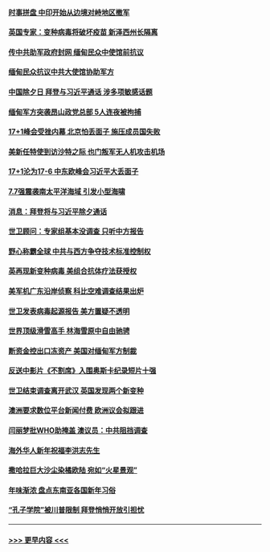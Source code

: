 #### [时事拼盘 中印开始从边境对峙地区撤军](../pages/prog202/a103052419.md?t=02120551) 
#### [英国专家：变种病毒将破坏疫苗 新泽西州长隔离](../pages/prog202/a103052368.md?t=02120551) 
#### [传中共助军政府封网 缅甸民众中使馆前抗议](../pages/prog202/a103052345.md?t=02120551) 
#### [缅甸民众抗议中共大使馆协助军方](../pages/prog202/a103052304.md?t=02120551) 
#### [中国除夕日 拜登与习近平通话 涉多项敏感话题](../pages/prog202/a103052079.md?t=02120551) 
#### [缅甸军方突袭昂山政党总部 5人连夜被拘捕](../pages/prog202/a103052044.md?t=02120551) 
#### [17+1峰会受挫内幕 北京怕丢面子 施压成员国失败](../pages/prog202/a103051986.md?t=02120551) 
#### [美新任特使到访沙特之际 也门叛军无人机攻击机场](../pages/prog202/a103051983.md?t=02120551) 
#### [17+1沦为17-6 中东欧峰会习近平大丢面子](../pages/prog202/a103051943.md?t=02120551) 
#### [7.7强震袭南太平洋海域 引发小型海啸](../pages/prog202/a103051954.md?t=02120551) 
#### [消息：拜登将与习近平除夕通话](../pages/prog202/a103051927.md?t=02120551) 
#### [世卫顾问：专家组基本没调查 只听中方报告](../pages/prog202/a103051794.md?t=02120551) 
#### [野心称霸全球 中共与西方争夺技术标准控制权](../pages/prog202/a103051862.md?t=02120551) 
#### [英再现新变种病毒 美组合抗体疗法获授权](../pages/prog202/a103051836.md?t=02120551) 
#### [美军机广东沿岸侦察 科比空难调查结果出炉](../pages/prog202/a103051808.md?t=02120551) 
#### [世卫发表病毒起源报告  美方置疑不透明](../pages/prog202/a103051777.md?t=02120551) 
#### [世界顶级滑雪高手 林海雪原中自由驰骋](../pages/prog202/a103051779.md?t=02120551) 
#### [断资金控出口冻资产 美国对缅甸军方制裁](../pages/prog202/a103051783.md?t=02120551) 
#### [反送中影片《不割席》入围奥斯卡纪录短片十强](../pages/prog202/a103051769.md?t=02120551) 
#### [世卫结束调查离开武汉 英国发现两个新变种](../pages/prog202/a103051614.md?t=02120551) 
#### [澳洲要求数位平台新闻付费 欧洲议会拟跟进](../pages/prog202/a103051547.md?t=02120551) 
#### [闫丽梦批WHO助掩盖 澳议员：中共阻挡调查](../pages/prog202/a103051533.md?t=02120551) 
#### [海外华人新年祝福李洪志先生](../pages/prog202/a103051438.md?t=02120551) 
#### [撒哈拉巨大沙尘染橘欧陆  宛如“火星景观”](../pages/prog202/a103051190.md?t=02120551) 
#### [年味渐浓 盘点东南亚各国新年习俗](../pages/prog202/a103051189.md?t=02120551) 
#### [“孔子学院”被川普限制 拜登悄悄开放引担忧](../pages/prog202/a103051191.md?t=02120551) 

----
#### [ >>> 更早内容 <<< ](../indexes/prog202-earlier.md)
